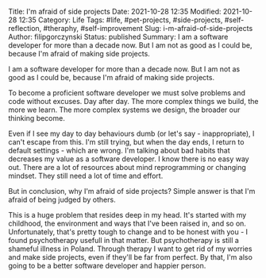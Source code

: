 Title: I'm afraid of side projects
Date: 2021-10-28 12:35
Modified: 2021-10-28 12:35
Category: Life
Tags: #life, #pet-projects, #side-projects, #self-reflection, #theraphy, #self-improvement
Slug: i-m-afraid-of-side-projects
Author: filipgorczynski
Status: published
Summary: I am a software developer for more than a decade now. But I am not as good as I could be, because I'm afraid of making side projects.

I am a software developer for more than a decade now. But I am not as good as I could be, because I'm afraid of making side projects.

To become a proficient software developer we must solve problems and code without excuses. Day after day. The more complex things we build, the more we learn. The more complex systems we design, the broader our thinking become.

Even if I see my day to day behaviours dumb (or let's say - inappropriate), I can't escape from this. I'm still trying, but when the day ends, I return to default settings - which are wrong. I'm talking about bad habits that decreases my value as a software developer. I know there is no easy way out. There are a lot of resources about mind reprogramming or changing mindset. They still need a lot of time and effort.

But in conclusion, why I'm afraid of side projects? Simple answer is that I'm afraid of being judged by others.

This is a huge problem that resides deep in my head. It's started with my childhood, the environment and ways that I've been raised in, and so on.
Unfortunately, that's pretty tough to change and to be honest with you - I found psychotherapy usefull in that matter. But psychotherapy is still a shameful illness in Poland.
Through therapy I want to get rid of my worries and make side projects, even if they'll be far from perfect. By that, I'm also going to be a better software developer and happier person.
